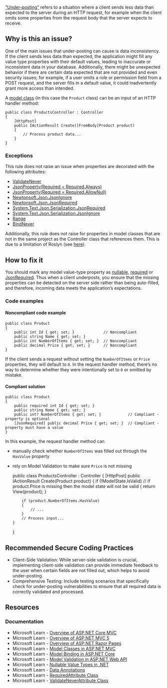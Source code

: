 ["Under-posting"](https://learn.microsoft.com/en-us/aspnet/web-api/overview/formats-and-model-binding/model-validation-in-aspnet-web-api#data-annotations)
refers to a situation where a client sends less data than expected to the server during an HTTP request, for example when the client omits some
properties from the request body that the server expects to receive.

## Why is this an issue?

One of the main issues that under-posting can cause is data inconsistency. If the client sends less data than expected, the application might fill
any value type properties with their default values, leading to inaccurate or inconsistent data in your database. Additionally, there might be
unexpected behavior if there are certain data expected that are not provided and even security issues; for example, if a user omits a role or
permission field from a POST request, and the server fills in a default value, it could inadvertently grant more access than intended.

A [model class](https://learn.microsoft.com/en-us/aspnet/core/tutorials/first-mvc-app/adding-model) (in this case the
`Product` class) can be an input of an HTTP handler method:

    public class ProductsController : Controller
    {
        [HttpPost]
        public IActionResult Create([FromBody]Product product)
        {
            // Process product data...
        }
    }

### Exceptions

This rule does not raise an issue when properties are decorated with the following attributes:

-   [ValidateNever](https://learn.microsoft.com/en-us/dotnet/api/microsoft.aspnetcore.mvc.modelbinding.validation.validateneverattribute)
-   [JsonProperty(Required = Required.Always)](https://www.newtonsoft.com/json/help/html/JsonPropertyRequired.htm)
-   [JsonProperty(Required = Required.AllowNull)](https://www.newtonsoft.com/json/help/html/JsonPropertyRequired.htm)
-   [Newtonsoft.Json.JsonIgnore](https://www.newtonsoft.com/json/help/html/PropertyJsonIgnore.htm)
-   [Newtonsoft.Json.JsonRequired](https://www.newtonsoft.com/json/help/html/t_newtonsoft_json_jsonrequiredattribute.htm)
-   [System.Text.Json.Serialization.JsonRequired](https://learn.microsoft.com/en-us/dotnet/api/system.text.json.serialization.jsonrequiredattribute)
-   [System.Text.Json.Serialization.JsonIgnore](https://learn.microsoft.com/en-us/dotnet/api/system.text.json.serialization.jsonignoreattribute)
-   [Range](https://learn.microsoft.com/en-us/dotnet/api/system.componentmodel.dataannotations.rangeattribute)
-   [BindNever](https://learn.microsoft.com/en-us/dotnet/api/microsoft.aspnetcore.mvc.modelbinding.bindneverattribute)

Additionally, this rule does not raise for properties in model classes that are not in the same project as the Controller class that references
them. This is due to a limitation of Roslyn (see [here](https://github.com/SonarSource/sonar-dotnet/issues/9243)).

## How to fix it

You should mark any model value-type property as [nullable](https://learn.microsoft.com/en-us/dotnet/csharp/language-reference/builtin-types/nullable-value-types), [required](https://learn.microsoft.com/en-us/dotnet/csharp/language-reference/keywords/required) or [JsonRequired](https://learn.microsoft.com/en-us/dotnet/api/system.text.json.serialization.jsonrequiredattribute). Thus when a client
underposts, you ensure that the missing properties can be detected on the server side rather than being auto-filled, and therefore, incoming data
meets the application’s expectations.

### Code examples

#### Noncompliant code example

    public class Product
    {
        public int Id { get; set; }             // Noncompliant
        public string Name { get; set; }
        public int NumberOfItems { get; set; }  // Noncompliant
        public decimal Price { get; set; }      // Noncompliant
    }

If the client sends a request without setting the `NumberOfItems` or `Price` properties, they will default to `0`.
In the request handler method, there’s no way to determine whether they were intentionally set to `0` or omitted by mistake.

#### Compliant solution

    public class Product
    {
        public required int Id { get; set; }
        public string Name { get; set; }
        public int? NumberOfItems { get; set; }            // Compliant - property is optional
        [JsonRequired] public decimal Price { get; set; }  // Compliant - property must have a value
    }

In this example, the request handler method can

-   manually check whether `NumberOfItems` was filled out through the `HasValue` property
-   rely on Model Validation to make sure `Price` is not missing

    public class ProductsController : Controller
    {
        [HttpPost]
        public IActionResult Create(Product product)
        {
            if (!ModelState.IsValid)    // if product.Price is missing then the model state will not be valid
            {
                return View(product);
            }
    
            if (product.NumberOfItems.HasValue)
            {
                // ...
            }
            // Process input...
        }
    }

## Recommended Secure Coding Practices

-   Client-Side Validation: While server-side validation is crucial, implementing client-side validation can provide immediate feedback to the user
  when certain fields are not filled out, which helps to avoid under-posting.
-   Comprehensive Testing: Include testing scenarios that specifically check for under-posting vulnerabilities to ensure that all required data is
  correctly validated and processed.

## Resources

### Documentation

-   Microsoft Learn - [Overview of ASP.NET Core MVC](https://learn.microsoft.com/en-us/aspnet/core/mvc/overview)
-   Microsoft Learn - [Overview of
  ASP.NET MVC 5](https://learn.microsoft.com/en-us/aspnet/mvc/overview/getting-started/introduction/getting-started)
-   Microsoft Learn - [Overview of ASP.NET Razor Pages](https://learn.microsoft.com/en-us/aspnet/core/razor-pages)
-   Microsoft Learn - [Model Classes in ASP.NET MVC](https://learn.microsoft.com/en-us/aspnet/core/tutorials/first-mvc-app/adding-model)
-   Microsoft Learn - [Model Binding in ASP.NET Core](https://learn.microsoft.com/en-us/aspnet/core/mvc/models/model-binding)
-   Microsoft Learn - [Model Validation in
  ASP.NET Web API](https://learn.microsoft.com/en-us/aspnet/web-api/overview/formats-and-model-binding/model-validation-in-aspnet-web-api)
-   Microsoft Learn - [Nullable
  Value Types in .NET](https://learn.microsoft.com/en-us/dotnet/csharp/language-reference/builtin-types/nullable-value-types)
-   Microsoft Learn - [Data
  Annotations](https://learn.microsoft.com/en-us/aspnet/web-api/overview/formats-and-model-binding/model-validation-in-aspnet-web-api#data-annotations)
-   Microsoft Learn - [RequiredAttribute
  Class](https://learn.microsoft.com/en-us/dotnet/api/microsoft.aspnetcore.mvc.routing.httpmethodattribute)
-   Microsoft Learn - [ValidateNeverAttribute
  Class](https://learn.microsoft.com/en-us/dotnet/api/microsoft.aspnetcore.mvc.modelbinding.validation.validateneverattribute)